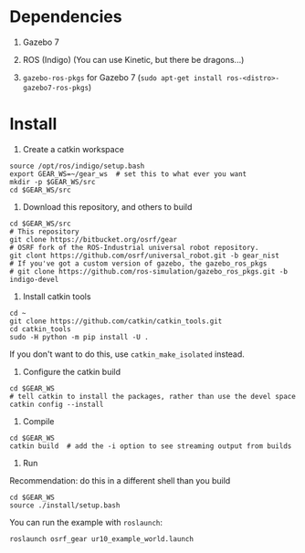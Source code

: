 # Dependencies

1. Gazebo 7
1. ROS (Indigo) (You can use Kinetic, but there be dragons...)

1. `gazebo-ros-pkgs` for Gazebo 7 (`sudo apt-get install ros-<distro>-gazebo7-ros-pkgs`)

# Install

1. Create a catkin workspace

```
source /opt/ros/indigo/setup.bash
export GEAR_WS=~/gear_ws  # set this to what ever you want
mkdir -p $GEAR_WS/src
cd $GEAR_WS/src
```

1. Download this repository, and others to build

```
cd $GEAR_WS/src
# This repository
git clone https://bitbucket.org/osrf/gear
# OSRF fork of the ROS-Industrial universal robot repository.
git clont https://github.com/osrf/universal_robot.git -b gear_nist
# If you've got a custom version of gazebo, the gazebo_ros_pkgs
# git clone https://github.com/ros-simulation/gazebo_ros_pkgs.git -b indigo-devel
```

1. Install catkin tools

```
cd ~
git clone https://github.com/catkin/catkin_tools.git
cd catkin_tools
sudo -H python -m pip install -U .
```

If you don't want to do this, use `catkin_make_isolated` instead.

1. Configure the catkin build

```
cd $GEAR_WS
# tell catkin to install the packages, rather than use the devel space
catkin config --install
```

1. Compile

```
cd $GEAR_WS
catkin build  # add the -i option to see streaming output from builds
```

1. Run

Recommendation: do this in a different shell than you build

```
cd $GEAR_WS
source ./install/setup.bash
```

You can run the example with `roslaunch`:

```
roslaunch osrf_gear ur10_example_world.launch
```